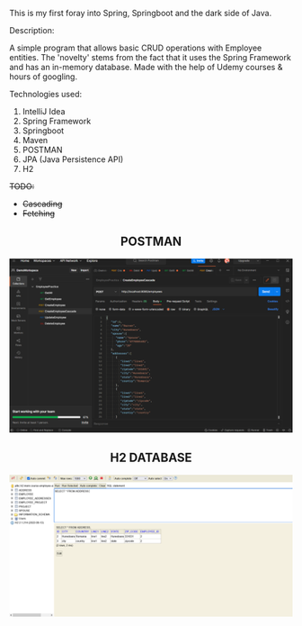 This is my first foray into Spring, Springboot and the dark side of Java.

Description:

A simple program that allows basic CRUD operations with Employee entities. The 'novelty' stems from the fact that it uses the Spring Framework and has an in-memory database.
Made with the help of Udemy courses & hours of googling.

Technologies used:
1. IntelliJ Idea
2. Spring Framework
3. Springboot
4. Maven
5. POSTMAN
6. JPA (Java Persistence API)
7. H2

~~TODO:~~
- ~~Cascading~~
- ~~Fetching~~

<div align="center"><h2>POSTMAN</h2>

![](https://github.com/TimofteRazvan/personal-projects/blob/main/spring/FirstSpring/screenshots/Capture.PNG?raw=true)

<h2>H2 DATABASE</h2>

![](https://github.com/TimofteRazvan/personal-projects/blob/main/spring/FirstSpring/screenshots/Capture2.PNG)


</div>
